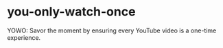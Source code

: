 # you-only-watch-once
YOWO: Savor the moment by ensuring every YouTube video is a one-time experience.